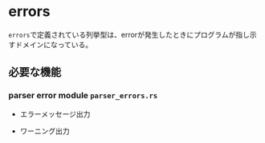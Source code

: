 # errors

`errors`で定義されている列挙型は、errorが発生したときにプログラムが指し示すドメインになっている。


## 必要な機能

###  parser error module `parser_errors.rs`

- エラーメッセージ出力

- ワーニング出力

